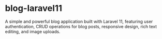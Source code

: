 # blog-laravel11
A simple and powerful blog application built with Laravel 11, featuring user authentication, CRUD operations for blog posts, responsive design, rich text editing, and image uploads.
